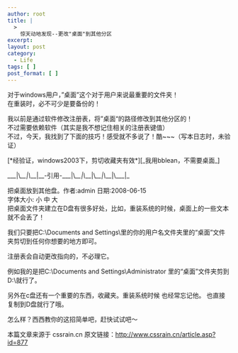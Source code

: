 ```yaml
---
author: root
title: |
  >
    惊天动地发现--更改"桌面"到其他分区
excerpt:
layout: post
category:
  - Life
tags: [ ]
post_format: [ ]
---
```

对于windows用户，”桌面”这个对于用户来说最重要的文件夹！  
在重装时，必不可少是要备份的！

我以前是通过软件修改注册表，将”桌面“的路径修改到其他分区的！  
不过需要依赖软件（其实是我不想记住相关的注册表键值）  
不过，今天，我找到了下面的技巧！感受就不多说了！酷~~~（写本日志时，未验证）

\[\*经验证，windows2003下，剪切收藏夹有效\*\]\[\_我用bblean，不需要桌面\_\]

\_\_\_|\\_\_\_|\\_\_\_|\_\_-引用-\_\_\_|\\_\_\_|\\_\_\_|\\_\_\_|\\_\_\_|\\_\_\_|\_

把桌面放到其他盘。作者:admin 日期:2008-06-15  
字体大小: 小 中 大  
把桌面文件夹建立在D盘有很多好处，比如，重装系统的时候，桌面上的一些文本就不会丢了！

我们只要把C:\Documents and Settings\里的你的用户名文件夹里的“桌面”文件夹剪切到任何你想要的地方即可。

注册表会自动更改指向的，不必理它。

例如我的是把C:\Documents and Settings\Administrator 里的“桌面”文件夹剪到D:\就行了。

另外在c盘还有一个重要的东西，收藏夹。重装系统时候 也经常忘记他。 也直接复制到D盘就行了哦。

怎么样？西西教你的这招简单吧，赶快试试吧～

本篇文章来源于 cssrain.cn 原文链接：http://www.cssrain.cn/article.asp?id=877